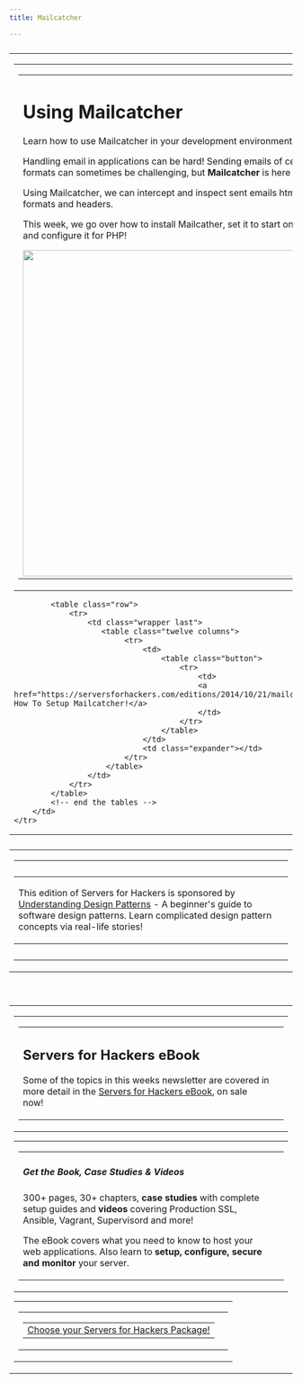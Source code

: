```yaml
---
title: Mailcatcher

---
```


<table class="container" style="margin: 26px 0;">
    <tr>
        <td>
            <!-- start the tables -->
            <!-- content start -->
            <table class="row">
                <tr>
                    <td class="wrapper last">
                        <table class="twelve columns">
                            <tr>
                                <td>
                                    <h1>Using Mailcatcher</h1>
                                    <p class="lead">Learn how to use Mailcatcher in your development environment!</p>
                                    <p>Handling email in applications can be hard! Sending emails of certain formats can sometimes be challenging, but <strong>Mailcatcher</strong> is here to help.</p>
                                    <p>Using Mailcatcher, we can intercept and inspect sent emails html/plaintext formats and headers.</p>
                                    <p>This week, we go over how to install Mailcather, set it to start on server boot, and configure it for PHP!</p>
                                    <img width="580" src="https://s3.amazonaws.com/serversforhackers/sfh_mailcatcher.png">
                                </td>
                                <td class="expander"></td>
                             </tr>
                        </table>
                    </td>
                </tr>
            </table>

            <table class="row">
                <tr>
                    <td class="wrapper last">
                       <table class="twelve columns">
                            <tr>
                                <td>
                                    <table class="button">
                                        <tr>
                                            <td>
                                            <a href="https://serversforhackers.com/editions/2014/10/21/mailcatcher">Learn How To Setup Mailcatcher!</a>
                                            </td>
                                        </tr>
                                    </table>
                                </td>
                                <td class="expander"></td>
                            </tr>
                        </table>
                    </td>
                </tr>
            </table>
            <!-- end the tables -->
        </td>
    </tr>
</table>
<table class="row header">
    <tr>
        <td class="center" align="center">
            <center>
                <table class="container">
                    <tr>
                        <td class="wrapper last" style="padding: 12px 0;">
                            <table class="twelve columns">
                                <tr>
                                    <td class="panel">
                                        <!--<a href="http://mnx.io/"><img src="https://s3.amazonaws.com/serversforhackers/sponsor-compressor.png" alt="mnx.io" style="padding-right: 12px;" height="60" width="60" /></a>-->
                                        <p>This edition of Servers for Hackers is sponsored by <a href="http://www.startutorial.com/homes/understanding_design_patterns?ref=serversforhackers">Understanding Design Patterns</a> - A beginner's guide to software design patterns. Learn complicated design pattern concepts via real-life stories!</p>
                                    </td>
                                    <td class="expander"></td>
                                </tr>
                            </table>
                        </td>
                    </tr>
                </table>
            </center>
        </td>
    </tr>
</table>
<br>
<table class="container" style="margin: 26px 0;">
    <tr>
        <td>
            <!-- start the tables -->
            <table class="row">
                <tr>
                    <td class="wrapper last">
                        <table class="twelve columns">
                            <tr>
                                <td>
                                    <h2>Servers for Hackers eBook</h2>
                                    <p class="lead">Some of the topics in this weeks newsletter are covered in more detail in the <a href="https://book.serversforhackers.com/">Servers for Hackers eBook</a>, on sale now!</p>
                                    <p></p>
                                </td>
                                <td class="expander"></td>
                            </tr>
                        </table>
                    </td>
                </tr>
            </table>
            <table class="row">
                <tr>
                    <td class="wrapper last">
                        <table class="twelve columns">
                            <tr>
                                <td>
                                    <h5>Get the Book, Case Studies & Videos</h5>
                                    <p>300+ pages, 30+ chapters, <strong>case studies</strong> with complete setup guides and <strong>videos</strong> covering Production SSL, Ansible, Vagrant, Supervisord and more!</p>
                                    <p>The eBook covers what you need to know to host your web applications. Also learn to <strong>setup, configure, secure and monitor</strong> your server.</p>
                                </td>
                                <td class="expander"></td>
                            </tr>
                        </table>
                    </td>
                </tr>
            </table>
            <table class="row">
                <tr>
                    <td class="wrapper last">
                        <table class="twelve columns">
                            <tr>
                                <td>
                                    <table class="button">
                                        <tr>
                                            <td>
                                                <a href="https://book.serversforhackers.com#buynow">Choose your Servers for Hackers Package!</a>
                                            </td>
                                        </tr>
                                    </table>
                                </td>
                                <td class="expander"></td>
                            </tr>
                        </table>
                    </td>
                </tr>
            </table>
            <!-- end the tables -->
<!-- container end below -->
        </td>
    </tr>
</table>
